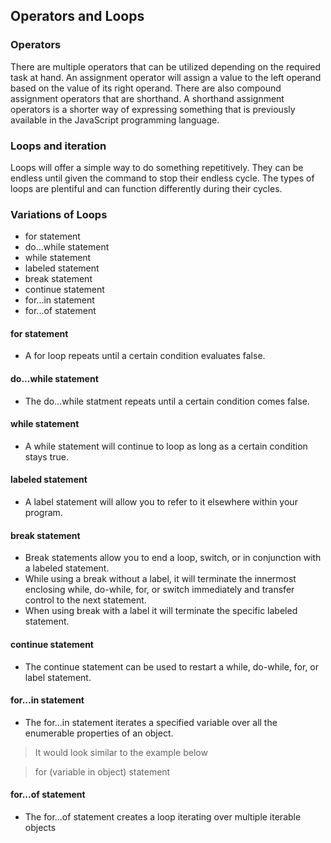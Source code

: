 ## Operators and Loops

### Operators

There are multiple operators that can be utilized depending on the required task at hand.
An assignment operator will assign a value to the left operand based on the value of its right operand. There are also compound assignment operators that are shorthand. A shorthand assignment operators is a shorter way of expressing something that is previously available in the JavaScript programming language.

### Loops and iteration

Loops will offer a simple way to do something repetitively.
They can be endless until given the command to stop their endless cycle.
The types of loops are plentiful and can function differently during their cycles.

### Variations of Loops

- for statement
- do...while statement
- while statement
- labeled statement
- break statement
- continue statement
- for...in statement
- for...of statement

#### for statement

- A for loop repeats until a certain condition evaluates false.

#### do...while statement

 - The do...while statment repeats until a certain condition comes false.

 #### while statement
 - A while statement will continue to loop as long as a certain condition stays true.

#### labeled statement
- A label statement will allow you to refer to it elsewhere within your program.

#### break statement
- Break statements allow you to end a loop, switch, or in conjunction with a labeled statement.
- While using a break without a label, it will terminate the innermost enclosing while, do-while, for, or switch immediately and transfer control to the next statement.
- When using break with a label it will terminate the specific labeled statement.

#### continue statement
- The continue statement can be used to restart a while, do-while, for, or label statement.

#### for...in statement
- The for...in statement iterates a specified variable over all the enumerable properties of an object.
> It would look similar to the example below

> for (variable in object)
    statement

#### for...of statement
- The for...of statement creates a loop iterating over multiple iterable objects

